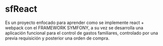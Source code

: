 # sfReact
Es un proyecto enfocado para aprender como se implemente react + webpack con el FRAMEWORK SYMFONY, a su vez se desarrolla una aplicación funcional para el control de gastos familiares, controlado por una previa requisición y posterior una orden de compra.
